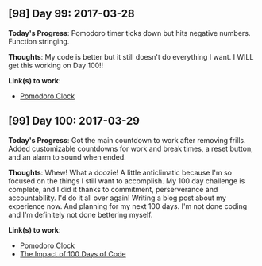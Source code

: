 ## [98] Day 99: 2017-03-28

**Today's Progress**: Pomodoro timer ticks down but hits negative numbers. Function stringing.

**Thoughts**: My code is better but it still doesn't do everything I want. I WILL get this working on Day 100!!

**Link(s) to work**:
- [Pomodoro Clock](https://codepen.io/digilou/pen/qroxaR)

## [99] Day 100: 2017-03-29

**Today's Progress**: Got the main countdown to work after removing frills. Added customizable countdowns for work and break times, a reset button, and an alarm to sound when ended.

**Thoughts**: Whew! What a doozie! A little anticlimatic because I'm so focused on the things I still want to accomplish. My 100 day challenge is complete, and I did it thanks to commitment, perserverance and accountability. I'd do it all over again! Writing a blog post about my experience now. And planning for my next 100 days. I'm not done coding and I'm definitely not done bettering myself.

**Link(s) to work**:
- [Pomodoro Clock](https://codepen.io/digilou/pen/qroxaR)
- [The Impact of 100 Days of Code](https://carneydevelopit.wordpress.com/2017/03/28/the-impact-of-100-days-of-code)
